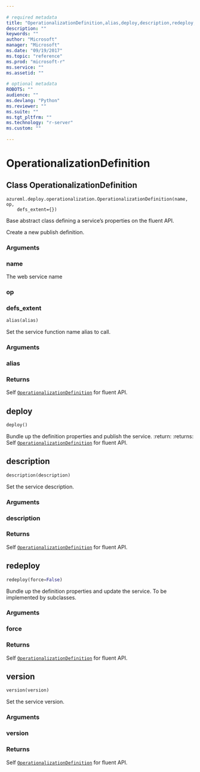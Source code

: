 ```yaml
--- 
 
# required metadata 
title: "OperationalizationDefinition,alias,deploy,description,redeploy,version: from azureml-model-management-sdk – Machine Learning Server | Microsoft Docs" 
description: "" 
keywords: "" 
author: "Microsoft" 
manager: "Microsoft" 
ms.date: "09/19/2017" 
ms.topic: "reference" 
ms.prod: "microsoft-r" 
ms.service: "" 
ms.assetid: "" 
 
# optional metadata 
ROBOTS: "" 
audience: "" 
ms.devlang: "Python" 
ms.reviewer: "" 
ms.suite: "" 
ms.tgt_pltfrm: "" 
ms.technology: "r-server" 
ms.custom: "" 
 
---
```


# OperationalizationDefinition


## Class OperationalizationDefinition



```
azureml.deploy.operationalization.OperationalizationDefinition(name, op,
    defs_extent={})
```




Base abstract class defining a service’s properties on the fluent API.

Create a new publish definition.


### Arguments


### name

The web service name


### op


### defs_extent



```python
alias(alias)
```




Set the service function name alias to call.


### Arguments


### alias


### Returns

Self [`OperationalizationDefinition`](operationalization-definition#operationalizationdefinition) for fluent API.



## deploy

```python
deploy()
```




Bundle up the definition properties and publish the service.
:return:
:returns: Self [`OperationalizationDefinition`](operationalization-definition#operationalizationdefinition) for fluent API.



## description

```python
description(description)
```




Set the service description.


### Arguments


### description


### Returns

Self [`OperationalizationDefinition`](operationalization-definition#operationalizationdefinition) for fluent API.



## redeploy

```python
redeploy(force=False)
```




Bundle up the definition properties and update the service.
To be implemented by subclasses.


### Arguments


### force


### Returns

Self [`OperationalizationDefinition`](operationalization-definition#operationalizationdefinition) for fluent API.



## version

```python
version(version)
```




Set the service version.


### Arguments


### version


### Returns

Self [`OperationalizationDefinition`](operationalization-definition#operationalizationdefinition) for fluent API.
